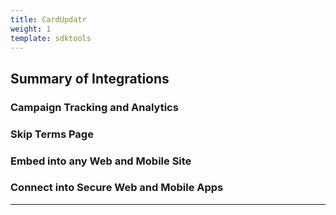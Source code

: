 ```yaml
---
title: CardUpdatr
weight: 1
template: sdktools
---
```


## Summary of Integrations

### Campaign Tracking and Analytics

### Skip Terms Page

### Embed into any Web and Mobile Site

### Connect into Secure Web and Mobile Apps

***